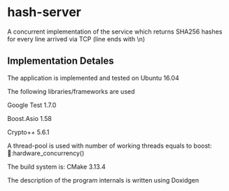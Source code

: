 # hash-server
A concurrent implementation of the service which returns SHA256 hashes for every line arrived via TCP (line ends with \n)

## Implementation Detales

The application is implemented and tested on Ubuntu 16.04

The following libraries/frameworks are used

Google Test 1.7.0

Boost.Asio 1.58

Crypto++ 5.6.1


A thread-pool is used with number of working threads equals to boost::thread::hardware_concurrency()

The build system is: CMake 3.13.4

The description of the program internals is written using Doxidgen
